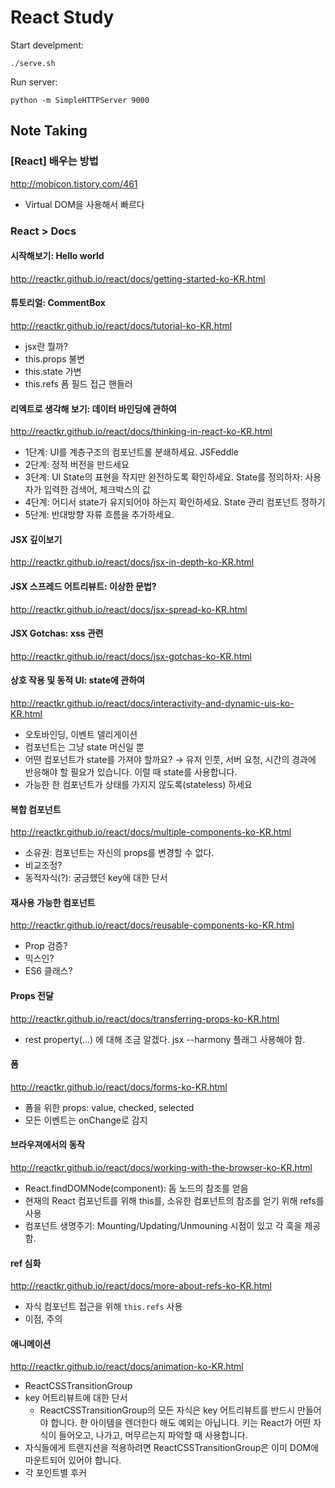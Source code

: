 React Study
===========

Start develpment:

```
./serve.sh
```

Run server:

```
python -m SimpleHTTPServer 9000
```


## Note Taking

### [React] 배우는 방법

http://mobicon.tistory.com/461

* Virtual DOM을 사용해서 빠르다

### React > Docs

#### 시작해보기: Hello world

http://reactkr.github.io/react/docs/getting-started-ko-KR.html

#### 튜토리얼: CommentBox

http://reactkr.github.io/react/docs/tutorial-ko-KR.html

* jsx란 뭘까?
* this.props 불변
* this.state 가변
* this.refs 폼 필드 접근 핸들러

#### 리엑트로 생각해 보기: 데이터 바인딩에 관하여

http://reactkr.github.io/react/docs/thinking-in-react-ko-KR.html

* 1단계: UI를 계층구조의 컴포넌트롤 분쇄하세요. JSFeddle
* 2단계: 정적 버전을 만드세요
* 3단계: UI State의 표현을 작지만 완전하도록 확인하세요. State를 정의하자: 사용자가 입력한 검색어, 체크박스의 값
* 4단계: 어디서 state가 유지되어야 하는지 확인하세요. State 관리 컴포넌트 정하기
* 5단계: 반대방향 자류 흐름을 추가하세요.

#### JSX 깊이보기

http://reactkr.github.io/react/docs/jsx-in-depth-ko-KR.html

#### JSX 스프레드 어트리뷰트: 이상한 문법?

http://reactkr.github.io/react/docs/jsx-spread-ko-KR.html

#### JSX Gotchas: xss 관련

http://reactkr.github.io/react/docs/jsx-gotchas-ko-KR.html

#### 상호 작용 및 동적 UI: state에 관하여

http://reactkr.github.io/react/docs/interactivity-and-dynamic-uis-ko-KR.html

* 오토바인딩, 이벤트 델리게이션
* 컴포넌트는 그냥  state 머신일 뿐
* 어떤 컴포넌트가 state를 가져야 할까요? → 유저 인풋, 서버 요청, 시간의 경과에 반응해야 할 필요가 있습니다. 이럴 때 state를 사용합니다.
* 가능한 한 컴포넌트가 상태를 가지지 않도록(stateless) 하세요

#### 복합 컴포넌트

http://reactkr.github.io/react/docs/multiple-components-ko-KR.html

* 소유권: 컴포넌트는 자신의 props를 변경할 수 없다.
* 비교조정?
* 동적자식(?): 궁금했던 key에 대한 단서

#### 재사용 가능한 컴포넌트

http://reactkr.github.io/react/docs/reusable-components-ko-KR.html

* Prop 검증?
* 믹스인?
* ES6 클래스?

#### Props 전달

http://reactkr.github.io/react/docs/transferring-props-ko-KR.html

* rest property(...) 에 대해 조금 알겠다. jsx --harmony 플래그 사용해야 함.

#### 폼

http://reactkr.github.io/react/docs/forms-ko-KR.html

* 폼을 위한 props: value, checked, selected
* 모든 이벤트는 onChange로 감지

#### 브라우져에서의 동작

http://reactkr.github.io/react/docs/working-with-the-browser-ko-KR.html

* React.findDOMNode(component): 돔 노드의 참조를 얻음
* 현재의 React 컴포넌트를 위해 this를, 소유한 컴포넌트의 참조를 얻기 위해 refs를 사용
* 컴포넌트 생명주기: Mounting/Updating/Unmouning 시점이 있고 각 훅을 제공함.

#### ref 심화

http://reactkr.github.io/react/docs/more-about-refs-ko-KR.html

* 자식 컴포넌트 접근을 위해 `this.refs` 사용
* 이점, 주의

#### 애니메이션

http://reactkr.github.io/react/docs/animation-ko-KR.html

* ReactCSSTransitionGroup
* key 어트리뷰트에 대한 단서
  *  ReactCSSTransitionGroup의 모든 자식은 key 어트리뷰트를 반드시 만들어야 합니다. 한 아이템을 렌더한다 해도 예외는 아닙니다. 키는 React가 어떤 자식이 들어오고, 나가고, 머무르는지 파악할 때 사용합니다.
* 자식들에게 트랜지션을 적용하려면 ReactCSSTransitionGroup은 이미 DOM에 마운트되어 있어야 합니다.
* 각 포인트별 후커
